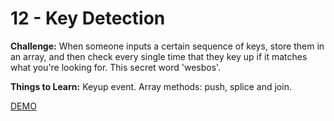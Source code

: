# 12 - Key Detection

**Challenge:** When someone inputs a certain sequence of keys, store them in an array, and then check every single time that they key up if it matches what you're looking for. This secret word 'wesbos'.

**Things to Learn:** Keyup event. Array methods: push, splice and join.

[DEMO](https://voloshin-sergei.github.io/30DaysOfJavaScript/12_day%20Key%20Detection/)
